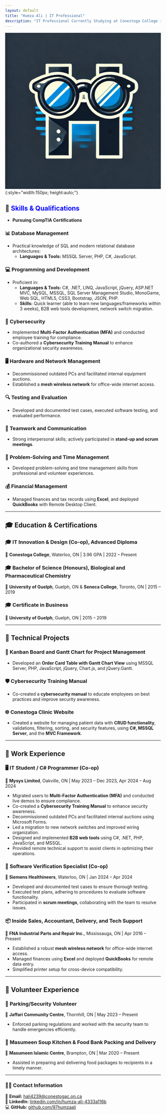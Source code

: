```yaml
---
layout: default
title: "Humza Ali | IT Professional"
description: "IT Professional Currently Studying at Conestoga College in IT Innovation & Design"
---
```

![Logo](assets/Loo.jpg){:style="width:150px; height:auto;"}


## 🚀 **<span style="color: blue;">Skills & Qualifications</span>**
- **Pursuing CompTIA Certifications**

### 📊 **Database Management**
- Practical knowledge of SQL and modern relational database architectures:
  - **Languages & Tools:** MSSQL Server, PHP, C#, JavaScript.

### 💻 **Programming and Development**
- Proficient in:
  - **Languages & Tools:** C#, .NET, LINQ, JavaScript, jQuery, ASP.NET MVC, MySQL, MSSQL, SQL Server Management Studio, MonoGame, Web SQL, HTML5, CSS3, Bootstrap, JSON, PHP.
  - **Skills:** Quick learner (able to learn new languages/frameworks within 3 weeks), B2B web tools development, network switch migration.

### 🔐 **Cybersecurity**
- Implemented **Multi-Factor Authentication (MFA)** and conducted employee training for compliance.
- Co-authored a **Cybersecurity Training Manual** to enhance organizational security awareness.

### 🖥️ **Hardware and Network Management**
- Decommissioned outdated PCs and facilitated internal equipment auctions.
- Established a **mesh wireless network** for office-wide internet access.

### 🔍 **Testing and Evaluation**
- Developed and documented test cases, executed software testing, and evaluated performance.

### 👥 **Teamwork and Communication**
- Strong interpersonal skills; actively participated in **stand-up and scrum meetings**.

### 🧠 **Problem-Solving and Time Management**
- Developed problem-solving and time management skills from professional and volunteer experiences.

### 💰 **Financial Management**
- Managed finances and tax records using **Excel**, and deployed **QuickBooks** with Remote Desktop Client.

---

## 🎓 **Education & Certifications**
### 🎓 **IT Innovation & Design (Co-op), Advanced Diploma**  
📍 **Conestoga College**, Waterloo, ON | 3.96 GPA | 2022 – Present

### 🎓 **Bachelor of Science (Honours), Biological and Pharmaceutical Chemistry**  
📍 **University of Guelph**, Guelph, ON & **Seneca College**, Toronto, ON | 2015 – 2019

### 🎓 **Certificate in Business**  
📍 **University of Guelph**, Guelph, ON | 2015 – 2019

---

## 🔨 **Technical Projects**

### 📝 **Kanban Board and Gantt Chart for Project Management**
- Developed an **Order Card Table with Gantt Chart View** using MSSQL Server, PHP, JavaScript, jQuery, Chart.js, and jQuery.Gantt.

### 🛡️ **Cybersecurity Training Manual**
- Co-created a **cybersecurity manual** to educate employees on best practices and improve security awareness.

### 🌐 **Conestoga Clinic Website**
- Created a website for managing patient data with **CRUD functionality**, validations, filtering, sorting, and security features, using **C#, MSSQL Server**, and the **MVC Framework**.

---

## 💼 **Work Experience**

### 🖥️ **IT Student / C# Programmer (Co-op)**
📍 **Mysys Limited**, Oakville, ON | May 2023 – Dec 2023, Apr 2024 – Aug 2024
- Migrated users to **Multi-Factor Authentication (MFA)** and conducted live demos to ensure compliance.
- Co-created a **Cybersecurity Training Manual** to enhance security awareness.
- Decommissioned outdated PCs and facilitated internal auctions using Microsoft Forms.
- Led a migration to new network switches and improved wiring organization.
- Designed and implemented **B2B web tools** using C#, .NET, PHP, JavaScript, and MSSQL.
- Provided remote technical support to assist clients in optimizing their operations.

### 🧪 **Software Verification Specialist (Co-op)**
📍 **Siemens Healthineers**, Waterloo, ON | Jan 2024 – Apr 2024
- Developed and documented test cases to ensure thorough testing.
- Executed test plans, adhering to procedures to evaluate software functionality.
- Participated in **scrum meetings**, collaborating with the team to resolve issues.

### 📦 **Inside Sales, Accountant, Delivery, and Tech Support**
📍 **FNA Industrial Parts and Repair Inc.**, Mississauga, ON | Apr 2016 – Present
- Established a robust **mesh wireless network** for office-wide internet access.
- Managed finances using **Excel** and deployed **QuickBooks** for remote data entry.
- Simplified printer setup for cross-device compatibility.

---

## 🙌 **Volunteer Experience**

### 🚗 **Parking/Security Volunteer**
📍 **Jaffari Community Centre**, Thornhill, ON | May 2023 – Present
- Enforced parking regulations and worked with the security team to handle emergencies efficiently.

### 🍲 **Masumeen Soup Kitchen & Food Bank Packing and Delivery**
📍 **Masumeen Islamic Centre**, Brampton, ON | Mar 2020 – Present
- Assisted in preparing and delivering food packages to recipients in a timely manner.

---

### 👨‍💼 **Contact Information**
📧 **Email:** [hali4239@conestogac.on.ca](mailto:hali4239@conestogac.on.ca)  
🔗 **LinkedIn:** [linkedin.com/in/humza-ali-4333a116b](https://www.linkedin.com/in/humza-ali-4333a116b/)  
💻 **GitHub:** [github.com/97humzaali](https://github.com/97humzaali)

